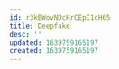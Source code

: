 ```yaml
---
id: r3kBWovNDcHrCEpC1cH65
title: Deepfake
desc: ''
updated: 1639759165197
created: 1639759165197
---
```


